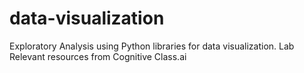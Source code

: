 # data-visualization
Exploratory Analysis using Python libraries for data visualization. 
Lab Relevant resources from Cognitive Class.ai
